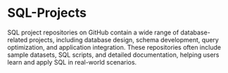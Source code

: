 # SQL-Projects
SQL project repositories on GitHub contain a wide range of database-related projects, including database design, schema development, query optimization, and application integration. These repositories often include sample datasets, SQL scripts, and detailed documentation, helping users learn and apply SQL in real-world scenarios.
